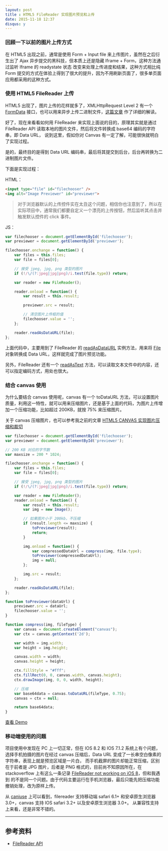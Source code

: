 ```yaml
---
layout: post
title : HTML5 FileReader 实现图片预览和上传
date: 2015-11-18 12:37
disqus: y
---
```


### 回顾一下以前的图片上传方式

在 HTML5 出现之前，通常是使用 Form + Input file 来上传图片，虽然在之后衍生出了 Ajax 异步提交的黑科技，但本质上还是隐藏 Iframe + Form，这种方法通过监听 Iframe 的 readystate 状态
改变来处理上传进度和结果，这种方式相比纯 Form 提交的方式在体验上得到了很大的提升，因为不用刷新页面了，很多单页面应用都采用的这种方式。

### 使用 HTML5 FileReader 上传

HTML5 出现了，图片上传的花样就多了，XMLHttpRequest Level 2 有一个 [FormData](https://developer.mozilla.org/zh-CN/docs/Web/API/FormData) 接口，也可以用来异步上传二进制文件，[这篇文章](http://www.cnblogs.com/lhb25/p/html5-formdata-tutorials.html) 作了详细的解读。

好了，现在来看看如何用 FileReader 来实现上面说的目的，原理其实就是通过 FileReader API 读取本地的图片文件，然后将文件转换成 base64 编码的字符串，即 Data URL，
说到这里，假如你对 Canvas 有一定了解，可能很快就明白了实现过程。

是的，最终目的是得到 Data URL 编码串，最后将其提交到后台，后台再转换为二进制图片文件。

下面是实现过程：

HTML：

```html
<input type="file" id="filechooser" />
<img alt="Image Previewer" id="previewer">
```

> 对于浏览器默认的上传控件实在太丑这个问题，相信你也注意到了，所以在实际项目中，通常我们都要自定义一个漂亮的上传按钮，然后监听其点击并触发默认控件的 click 事件。

JS：

```js
var filechooser = document.getElementById('filechooser');
var previewer = document.getElementById('previewer');

filechooser.onchange = function() {
    var files = this.files;
    var file = files[0];

    // 接受 jpeg, jpg, png 类型的图片
    if (!/\/(?:jpeg|jpg|png)/i.test(file.type)) return;

    var reader = new FileReader();

    reader.onload = function() {
        var result = this.result;

        previewer.src = result;

        // 清空图片上传框的值
        filechooser.value = '';
    };

    reader.readAsDataURL(file);
};
```

上面代码中，主要用到了 FileReader 的 [readAsDataURL](https://developer.mozilla.org/en-US/docs/Web/API/FileReader/readAsDataURL) 实例方法，用来将 [File](https://developer.mozilla.org/en-US/docs/Web/API/File) 对象转换成 Data URL，这样就完成了图片预览功能。

另外，FileReader 还有一个 [readAsText](https://developer.mozilla.org/en-US/docs/Web/API/FileReader/readAsText) 方法，可以读取文本文件中的内容，还可以指定编码方式，用处也很大。

### 结合 canvas 使用

为什么要结合 canvas 使用呢，canvas 有一个 toDataURL 方法，可以设置图片质量，利用这一特性，就可以用来压缩图片，还是基于上面的代码，为图片上传增加一个压缩功能，比如超过 200KB，就按 75% 来压缩图片。

关于 canvas 压缩图片，也可以参考我之前的文章 [HTML5 CANVAS 实现图片压缩和裁切](http://superraytin.github.io/2015/10/31/html5-canvas-image-compress-crop/)

```js
var filechooser = document.getElementById('filechooser');
var previewer = document.getElementById('previewer');

// 200 KB 对应的字节数
var maxsize = 200 * 1024;

filechooser.onchange = function() {
    var files = this.files;
    var file = files[0];

    // 接受 jpeg, jpg, png 类型的图片
    if (!/\/(?:jpeg|jpg|png)/i.test(file.type)) return;

    var reader = new FileReader();
    reader.onload = function() {
        var result = this.result;
        var img = new Image();

        // 如果图片小于 200kb，不压缩
        if (result.length <= maxsize) {
            toPreviewer(result);
            return;
        }

        img.onload = function() {
            var compressedDataUrl = compress(img, file.type);
            toPreviewer(compressedDataUrl);
            img = null;
        };

        img.src = result;
    };

    reader.readAsDataURL(file);
};

function toPreviewer(dataUrl) {
    previewer.src = dataUrl;
    filechooser.value = '';
}

function compress(img, fileType) {
    var canvas = document.createElement("canvas");
    var ctx = canvas.getContext('2d');

    var width = img.width;
    var height = img.height;

    canvas.width = width;
    canvas.height = height;

    ctx.fillStyle = "#fff";
    ctx.fillRect(0, 0, canvas.width, canvas.height);
    ctx.drawImage(img, 0, 0, width, height);

    // 压缩
    var base64data = canvas.toDataURL(fileType, 0.75);
    canvas = ctx = null;

    return base64data;
}
```

[查看 Demo](http://superraytin.github.io/demo/html5-file-reader-preview.html)

### 移动端使用的问题

项目使用中发现在 PC 上一切正常，但在 IOS 8.2 和 IOS 7.1.2 系统上有个问题，选择手机拍摄的图片在经过 canvas 压缩后，Data URL 变成了一长串空白像素的字符串，表现上就是预览区域是一片白，
而手机截屏的图片却能正常压缩，区别在于前者是 JPG 图片，后者是 PNG 格式的，目前尚不知原因所在，在 stackoverflow 上有这么一条记录 [FileReader not working on iOS 8](http://stackoverflow.com/questions/25999083/filereader-not-working-on-ios-8)，但和我遇到
的不是同一个问题。由于代码主要运行在手机浏览器，最后只能先把压缩功能撤销处理，改为原样上传。

从 [caniuse](http://caniuse.com/#search=filereader) 上可以看到，filereader 支持移动端 safari 6.1+ 和安卓原生浏览器 3.0+，canvas 支持 IOS safari 3.2+ 以及安卓原生浏览器 3.0+。
从兼容性支持上来看，还是非常不错的。

---

## 参考资料

- [FileReader API](https://developer.mozilla.org/en-US/docs/Web/API/FileReader)